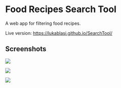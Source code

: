 <h1>Food Recipes Search Tool</h1>
A web app for filtering food recipes.

Live version: 
https://lukablasi.github.io/SearchTool/

<h2>Screenshots</h2>

![](https://github.com/lukablasi/SearchTool/blob/master/screenshots/mainpage.PNG)


![](https://github.com/lukablasi/SearchTool/blob/master/screenshots/firstsearch.PNG)

![](https://github.com/lukablasi/SearchTool/blob/master/screenshots/secondsearch.PNG)
